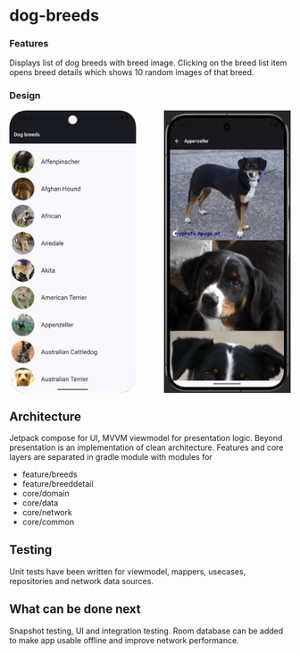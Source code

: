# dog-breeds

### Features
Displays list of dog breeds with breed image. Clicking on the breed list item opens breed details 
which shows 10 random images of that breed.

### Design
<div style="display: flex; justify-content: space-between;">
  <img src="screenshots/list.png" alt="Breeds List" width="45%" />
  <img src="screenshots/detail.png" alt="Breed Detail" width="45%" />
</div>

## Architecture
Jetpack compose for UI, MVVM viewmodel for presentation logic. Beyond presentation is an implementation 
of clean architecture. Features and core layers are separated in gradle module with modules for 

* feature/breeds
* feature/breeddetail
* core/domain
* core/data
* core/network
* core/common

## Testing
Unit tests have been written for viewmodel, mappers, usecases, repositories and network data sources.


## What can be done next
Snapshot testing,  UI and integration testing. Room database can be added to make app usable offline and improve network performance.

